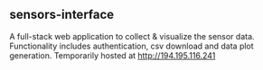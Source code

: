 ## sensors-interface
A full-stack web application to collect &amp; visualize the sensor data. Functionality includes authentication, csv download and data plot generation.
Temporarily hosted at http://194.195.116.241
